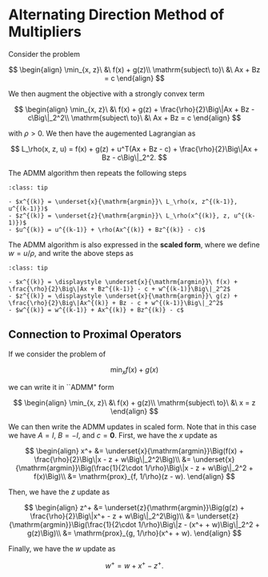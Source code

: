 # Alternating Direction Method of Multipliers

Consider the problem 

$$
\begin{align}
\min_{x, z}\ &\ f(x) + g(z)\\
\mathrm{subject\ to}\ &\ Ax + Bz = c
\end{align}
$$

We then augment the objective with a strongly convex term

$$
\begin{align}
\min_{x, z}\ &\ f(x) + g(z) + \frac{\rho}{2}\Big\|Ax + Bz - c\Big\|_2^2\\
\mathrm{subject\ to}\ &\ Ax + Bz = c
\end{align}
$$

with $\rho > 0$. We then have the augemented Lagrangian as

$$
L_\rho(x, z, u) = f(x) + g(z) + u^T(Ax + Bz - c) + \frac{\rho}{2}\Big\|Ax + Bz - c\Big\|_2^2.
$$

The ADMM algorithm then repeats the following steps

```{admonition} ADMM
:class: tip

- $x^{(k)} = \underset{x}{\mathrm{argmin}}\ L_\rho(x, z^{(k-1)}, u^{(k-1)})$
- $z^{(k)} = \underset{z}{\mathrm{argmin}}\ L_\rho(x^{(k)}, z, u^{(k-1)})$
- $u^{(k)} = u^{(k-1)} + \rho(Ax^{(k)} + Bz^{(k)} - c)$
```

The ADMM algorithm is also expressed in the **scaled form**, where we define $w = u / \rho$, and write the above steps as

```{admonition} ADMM in Scaled Form
:class: tip

- $x^{(k)} = \displaystyle \underset{x}{\mathrm{argmin}}\ f(x) + \frac{\rho}{2}\Big\|Ax + Bz^{(k-1)} - c + w^{(k-1)}\Big\|_2^2$
- $z^{(k)} = \displaystyle \underset{x}{\mathrm{argmin}}\ g(z) + \frac{\rho}{2}\Big\|Ax^{(k)} + Bz - c + w^{(k-1)}\Big\|_2^2$
- $w^{(k)} = w^{(k-1)} + Ax^{(k)} + Bz^{(k)} - c$
```
## Connection to Proximal Operators

If we consider the problem of

$$
\min_x f(x) + g(x)
$$

we can write it in ``ADMM" form

$$
\begin{align}
    \min_{x, z}\ &\ f(x) + g(z)\\
    \mathrm{subject\ to}\ &\ x = z
\end{align}
$$

We can then write the ADMM updates in scaled form. Note that in this case we have $A = I$, $B = -I$, and $c = \mathbf{0}$. First, we have the $x$ update as

$$
\begin{align}
    x^+ &= \underset{x}{\mathrm{argmin}}\Big(f(x) + \frac{\rho}{2}\Big\|x - z + w\Big\|_2^2\Big)\\
        &= \underset{x}{\mathrm{argmin}}\Big(\frac{1}{2\cdot 1/\rho}\Big\|x - z + w\Big\|_2^2 + f(x)\Big)\\
        &= \mathrm{prox}_{f, 1/\rho}(z - w).
\end{align}
$$

Then, we have the $z$ update as

$$
\begin{align}
    z^+ &= \underset{z}{\mathrm{argmin}}\Big(g(z) + \frac{\rho}{2}\Big\|x^+ - z + w\Big\|_2^2\Big)\\
        &= \underset{z}{\mathrm{argmin}}\Big(\frac{1}{2\cdot 1/\rho}\Big\|z - (x^+ + w)\Big\|_2^2 + g(z)\Big)\\
        &= \mathrm{prox}_{g, 1/\rho}(x^+ + w).
\end{align}
$$

Finally, we have the $w$ update as

$$
w^+ = w + x^+ - z^+.
$$

